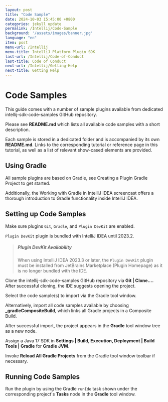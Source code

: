 ```yaml
---
layout: post
title: "Code Sample"
date: 2024-10-03 15:45:00 +0800
categories: jekyll update
permalink: /Intellij/Code-Sample
background: '/assets/images/banner.jpg'
language: "en"
item: post
menu-url: /Intellij
menu-title: IntelliJ Platform Plugin SDK
last-url: /Intellij/Code-of-Conduct
last-title: Code of Conduct
next-url: /Intellij/Getting-Help
next-title: Getting Help
---
```


# Code Samples

This guide comes with a number of sample plugins available from dedicated intellij-sdk-code-samples GitHub repository.

Please see **README.md** which lists all available code samples with a short description.

Each sample is stored in a dedicated folder and is accompanied by its own **README.md**. Links to the corresponding tutorial or reference page in this tutorial, as well as a list of relevant show-cased elements are provided.

## Using Gradle

All sample plugins are based on Gradle, see Creating a Plugin Gradle Project to get started.

Additionally, the Working with Gradle in IntelliJ IDEA screencast offers a thorough introduction to Gradle functionality inside IntelliJ IDEA.

## Setting up Code Samples

Make sure plugins `Git`, `Gradle`, and `Plugin DevKit` are enabled.

`Plugin DevKit` plugin is bundled with IntelliJ IDEA until 2023.2.

> ##### Plugin DevKit Availability
> When using IntelliJ IDEA 2023.3 or later, the `Plugin DevKit` plugin must be installed from JetBrains Marketplace (Plugin Homepage) as it is no longer bundled with the IDE.

Clone the intellij-sdk-code-samples GitHub repository via **Git \| Clone....** After successful cloning, the IDE suggests opening the project.

Select the code sample(s) to import via the Gradle tool window.

Alternatively, import all code samples available by choosing **_gradleCompositeBuild**, which links all Gradle projects in a Composite Build.

After successful import, the project appears in the **Gradle** tool window tree as a new node.

Assign a Java 17 SDK in **Settings \| Build, Execution, Deployment \| Build Tools \| Gradle** for **Gradle JVM**.

Invoke **Reload All Gradle Projects** from the Gradle tool window toolbar if necessary.

## Running Code Samples

Run the plugin by using the Gradle `runIde` task shown under the corresponding project's **Tasks** node in the **Gradle** tool window.
